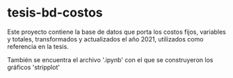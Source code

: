 # tesis-bd-costos

Este proyecto contiene la base de datos que porta los costos fijos, variables y totales, transformados y actualizados el año 2021, utilizados como referencia en la tesis.

También se encuentra el archivo '.ipynb' con el que se construyeron los gráficos 'stripplot'

